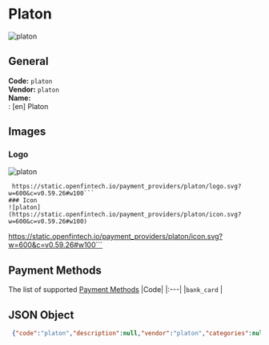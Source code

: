 # Platon 
![platon](https://static.openfintech.io/payment_providers/platon/logo.svg?w=600&c=v0.59.26#w100)  
## General 
**Code:** `platon`  
**Vendor:** `platon`  
**Name:**  
:	[en] Platon  
## Images 
### Logo 
![platon](https://static.openfintech.io/payment_providers/platon/logo.svg?w=600&c=v0.59.26#w100)  
```
 https://static.openfintech.io/payment_providers/platon/logo.svg?w=600&c=v0.59.26#w100```  
### Icon 
![platon](https://static.openfintech.io/payment_providers/platon/icon.svg?w=600&c=v0.59.26#w100)  
```
 https://static.openfintech.io/payment_providers/platon/icon.svg?w=600&c=v0.59.26#w100```  
## Payment Methods 
The list of supported  [Payment Methods](#) 
|Code| 
|:---| 
|`bank_card` | 
 
## JSON Object 
```json
 {"code":"platon","description":null,"vendor":"platon","categories":null,"countries":null,"payment_method":["bank_card"],"payout_method":null,"metadata":null,"name":{"en":"Platon"}}```  
